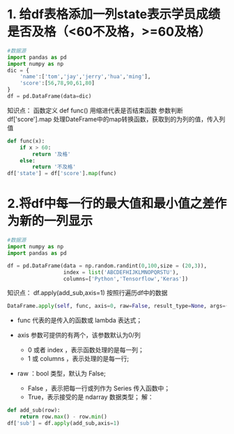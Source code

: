 # 1. 给df表格添加一列state表示学员成绩是否及格（<60不及格，>=60及格）

``` python
#数据源
import pandas as pd
import numpy as np
dic = {
    'name':['tom','jay','jerry','hua','ming'],
    'score':[56,78,90,61,80]
}
df = pd.DataFrame(data=dic)
```
知识点：
函数定义 def func()  用缩进代表是否结束函数
参数判断
df['score'].map  处理DateFrame中的map转换函数，获取到的为列的值，传入列值

``` python
def func(x):
    if x > 60:
        return '及格'
    else:
        return '不及格'
df['state'] = df['score'].map(func)
```


# 2.将df中每一行的最大值和最小值之差作为新的一列显示

```python
#数据源
import numpy as np
import pandas as pd

df = pd.DataFrame(data = np.random.randint(0,100,size = (20,3)),
                  index = list('ABCDEFHIJKLMNOPQRSTU'),
                  columns=['Python','Tensorflow','Keras'])
```

知识点：
df.apply(add_sub,axis=1)  按照行遍历df中的数据

```python
DataFrame.apply(self, func, axis=0, raw=False, result_type=None, args=(), **kwds
```
- func 代表的是传入的函数或 lambda 表达式；
- axis 参数可提供的有两个，该参数默认为0/列  
	- 0 或者 index ，表示函数处理的是每一列；
	- 1 或 columns ，表示处理的是每一行;

- raw ：bool 类型，默认为 False;  
	- False ，表示把每一行或列作为 Series 传入函数中；
	- True，表示接受的是 ndarray 数据类型；
解：
``` python
def add_sub(row):
    return row.max() - row.min()
df['sub'] = df.apply(add_sub,axis=1)
```
